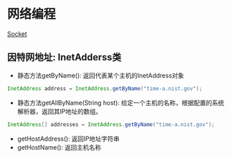 # 网络编程

[Socket](Java_Socket.md)

## 因特网地址: InetAdderss类

- 静态方法getByName(): 返回代表某个主机的InetAddress对象

```java
InetAddress address = InetAddress.getByName("time-a.nist.gov");
```

- 静态方法getAllByName(String host): 给定一个主机的名称，根据配置的系统解析器，返回其IP地址的数组。

```java
InetAddress[] addresses = InetAddress.getByName("time-a.nist.gov");
```

- getHostAddress(): 返回IP地址字符串
- getHostName(): 返回主机名称 